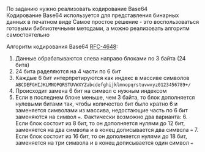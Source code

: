 По заданию нужно реализовать кодирование Base64  
Кодирование Base64 используется для представления бинарных данных в печатном виде
Самое простое решение - это воспользоваться готовыми библиотечными методами, а можно реализовать алгоритм самостоятельно 

Алгоритм кодирования Base64 [RFC-4648](https://www.rfc-editor.org/rfc/rfc4648):
1. Данные обрабатываются слева направо блоками по 3 байта (24 бита)
2. 24 бита раделяются на 4 части по 6 бит
3. Каждые 6 бит интерпретируются как индекс в массиве символов `ABCDEFGHIJKLMNOPQRSTUVWXYZabcdefghijklmnopqrstuvwxyz0123456789+/`
4. Происходит замена 6 бит на символ с нужным индексом
5. Если в последнем блоке меньше, чем 3 байта, то блок дополняется нулевыми битами так, чтобы количество бит было кратно 6 и заменяется символами из массива, недостающие часть по 6 бит заменяются на символ `=`. Фактически возможно два варианта:
   6. Если блок состоит из 8 бит, то он дополняется нулями до 12 бит, заменяется на два символа и в конец дописывается два символа `=`
   7. Если блок состоит из 16 бит, то он дополняется нулями до 18 бит, заменяется на три символа и в конец дописывается один символ `=`
